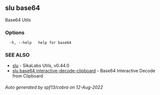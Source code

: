 ## slu base64

Base64 Utils

### Options

```
  -h, --help   help for base64
```

### SEE ALSO

* [slu](slu.md)	 - SikaLabs Utils, v0.44.0
* [slu base64 interactive-decode-clipboard](slu_base64_interactive-decode-clipboard.md)	 - Base64 Interactive Decode from Clipboard

###### Auto generated by spf13/cobra on 12-Aug-2022
